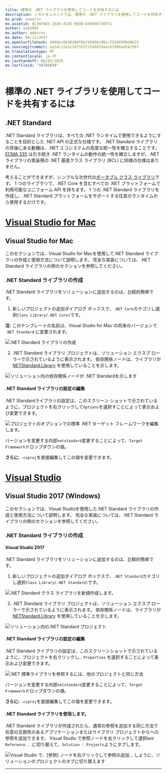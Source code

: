 ```yaml
---
title: 標準の .NET ライブラリを使用してコードを共有するには
description: このドキュメントでは、標準の .NET ライブラリを使用してコードを共有する方法について説明します。 .NET 標準ライブラリを作成する、その設定を編集して、アプリケーションで使用することについて説明します。
ms.prod: xamarin
ms.assetid: 8C30F8D3-1920-453E-9E8B-D40696736FF2
author: asb3993
ms.author: amburns
ms.date: 04/12/2017
ms.openlocfilehash: 448bbc0630388f6bf45056c90cc75586996d0623
ms.sourcegitcommit: ea1dc12a3c2d7322f234997daacbfdb6ad542507
ms.translationtype: MT
ms.contentlocale: ja-JP
ms.lasthandoff: 06/05/2018
ms.locfileid: "34781034"
---
```

# <a name="using-net-standard-libraries-to-share-code"></a>標準の .NET ライブラリを使用してコードを共有するには

## <a name="net-standard"></a>.NET Standard

.NET Standard ライブラリは、すべての .NET ランタイムで使用できるようにすることを目的とした .NET API の正式な仕様です。 .NET Standard ライブラリの背後にある動機は、.NET エコシステムの高度な統一性を確立することです。
[ECMA 335](https://github.com/dotnet/coreclr/blob/master/Documentation/project-docs/dotnet-standards.md) は引き続き .NET ランタイムの動作の統一性を確立しますが、.NET ライブラリの実装用の .NET 基底クラス ライブラリ (BCL) に同様の仕様はありません。

考えることができますが、シンプルな次世代の[ポータブル クラス ライブラリ](https://msdn.microsoft.com/library/gg597391.aspx)です。
1 つのライブラリで、.NET Core を含むすべての .NET プラットフォームで利用可能なユニフォーム API を持ちます。 1 つの .NET Standard ライブラリを作成し、.NET Standard プラットフォームをサポートする任意のランタイムから使用するだけです。

# <a name="visual-studio-for-mactabvsmac"></a>[Visual Studio for Mac](#tab/vsmac)

## <a name="visual-studio-for-mac"></a>Visual Studio for Mac

このセクションでは、Visual Studio for Macを使用して.NET Standard ライブラリの作成と使用方法について説明します。 完全な実装については、.NET Standard ライブラリの例のセクションを参照してください。

### <a name="creating-a-net-standard-library"></a>.NET Standard ライブラリの作成

.NET Standard ライブラリをソリューションに追加するのは、比較的簡単です。

1. 新しいプロジェクトの追加ダイアログ ボックスで、`.NET Core`カテゴリし選択`Class Library(.NET Core)`です。

  **注:** このテンプレートの名前は、Visual Studio for Mac の将来のバージョンで `.NET Standard` に変更されます。

  ![.NET Standard ライブラリの作成](net-standard-images/vsm01.png)

2. .NET Standard ライブラリ プロジェクトは、ソリューション エクスプ ローラーで示されているように表示されます。 依存関係ノードは、ライブラリが [NETStandard.Library](https://www.nuget.org/packages/NETStandard.Library/) を使用していることを示します。

  ![ソリューション内の依存関係ノードが .NET Standardを示します](net-standard-images/vsm02.png)

#### <a name="editing-net-standard-library-settings"></a>.NET Standard ライブラリの設定の編集

.NET Standardライブラリの設定は、このスクリーン ショットで示されているように、プロジェクトを右クリックして`Options`を選択すことによって表示および変更できます。

![プロジェクトのオプションでの標準 .NET ターゲット フレームワークを編集します。](net-standard-images/vsm03.png)

バージョンを変更する内部`netstandard`変更することによって、`Target Framework`ドロップダウンの値。

**さらに:** `.csproj`を直接編集してこの値を変更できます。

# <a name="visual-studiotabvswin"></a>[Visual Studio](#tab/vswin)

## <a name="visual-studio-2017-windows"></a>Visual Studio 2017 (Windows)

このセクションでは、Visual Studioを使用した.NET Standard ライブラリの作成と使用方法について説明します。 完全な実装については、.NET Standard ライブラリの例のセクションを参照してください。

### <a name="creating-a-net-standard-library"></a>.NET Standard ライブラリの作成

#### <a name="visual-studio-2017"></a>Visual Studio 2017

.NET Standard ライブラリをソリューションに追加するのは、比較的簡単です。

1. 新しいプロジェクトの追加ダイアログ ボックスで、`.NET Standard`カテゴリし選択`Class Library(.NET Standard)`です。

  ![](net-standard-images/vs01.png ".NET Standard クラス ライブラリを新規作成します。")

2. .NET Standard ライブラリ プロジェクトは、ソリューション エクスプ ローラーで示されているように表示されます。 依存関係ノードは、ライブラリが [NETStandard.Library](https://www.nuget.org/packages/NETStandard.Library/) を使用していることを示します。

  ![](net-standard-images/vs02.png "ソリューション内の.NET Standard プロジェクト")

#### <a name="editing-net-standard-library-settings"></a>.NET Standard ライブラリの設定の編集

.NET Standard ライブラリの設定は、このスクリーンショットで示されているように、プロジェクトを右クリックし、`Properties` を選択することによって表示および変更できます。

![](net-standard-images/vs03.png ".NET 標準ライブラリを参照するには、他のプロジェクトと同じ方法")

バージョンを変更する内部`netstandard`変更することによって、`Target Framework`ドロップダウンの値。

**さらに:** `.csproj`を直接編集してこの値を変更できます。

#### <a name="using-net-standard-library"></a>.NET Standard ライブラリを使用します。

.NET Standard ライブラリが作成されたら、通常の参照を追加する同じ方法で任意の互換性のあるアプリケーションまたはライブラリ プロジェクトからへの参照を追加できます。 Visual Studio で参照ノードを右クリックして選択`Add Reference...`に切り替えて、`Solution : Projects`ようにタブします。

![](net-standard-images/vs04.png "Visual Studio で、[参照] ノードを右クリックして参照の追加... しように、ソリューションのプロジェクトのタブに切り替えます")

-----

